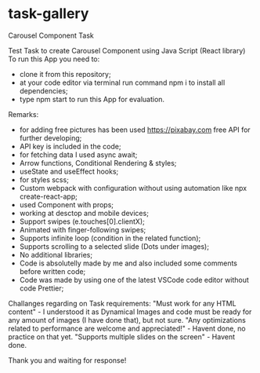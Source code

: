 # task-gallery
Carousel Component Task

Test Task to create Carousel Component using Java Script (React library)
To run this App you need to:
- clone it from this repository;
- at your code editor via terminal run command npm i to install all dependencies;
- type npm start to run this App for evaluation.

Remarks:
- for adding free pictures has been used https://pixabay.com free API for further developing;
- API key is included in the code;
- for fetching data I used async await;
- Arrow functions, Conditional Rendering & styles;
- useState and useEffect hooks;
- for styles scss;
- Custom webpack with configuration without using automation like npx create-react-app;
- used Component with props;
- working at desctop and mobile devices;
- Support swipes (e.touches[0].clientX);
- Animated with finger-following swipes;
- Supports infinite loop (condition in the related function);
- Supports scrolling to a selected slide (Dots under images);
- No additional libraries;
- Code is absolutelly made by me and also included some comments before written code;
- Code was made by using one of the latest VSCode code editor without code Prettier;

Challanges regarding on Task requirements:
"Must work for any HTML content" - I understood it as Dynamical Images and code must be ready for any amount of images (I have done that), but not sure.
"Any optimizations related to performance are welcome and appreciated!" - Havent done, no practice on that yet.
"Supports multiple slides on the screen" - Havent done.

Thank you and waiting for response!
